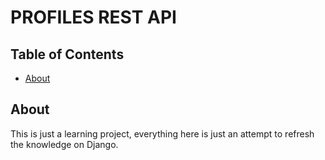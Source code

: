 # PROFILES REST API

## Table of Contents

- [About](#about)

## About <a name = "about"></a>

This is just a learning project, everything here is just an attempt to refresh the knowledge on Django.